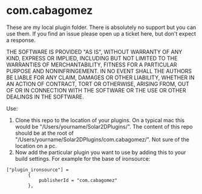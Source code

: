 # com.cabagomez

These are my local plugin folder. There is absolutely no support but you can use them. If you find an issue please open up a ticket here, but don't expect a response.   

THE SOFTWARE IS PROVIDED "AS IS", WITHOUT WARRANTY OF ANY KIND, EXPRESS OR IMPLIED, INCLUDING BUT NOT LIMITED TO THE WARRANTIES OF MERCHANTABILITY, FITNESS FOR A PARTICULAR PURPOSE AND NONINFRINGEMENT. IN NO EVENT SHALL THE AUTHORS BE LIABLE FOR ANY CLAIM, DAMAGES OR OTHER LIABILITY, WHETHER IN AN ACTION OF CONTRACT, TORT OR OTHERWISE, ARISING FROM, OUT OF OR IN CONNECTION WITH THE SOFTWARE OR THE USE OR OTHER DEALINGS IN THE SOFTWARE.   

Use: 
1. Clone this repo to the location of your plugins. On a typical mac this would be "/Users/yourname/Solar2DPlugins/". The content of this repo should be at the root of "/Users/yourname/Solar2DPlugins/com.cabagomez/". Not sure of the location on a pc.   
2. Now add the particular plugin you want to use by adding this to your build settings. For example for the base of ironsource:
```
["plugin_ironsource"] = 
        {
            publisherId = "com.cabagomez"
        },

```




